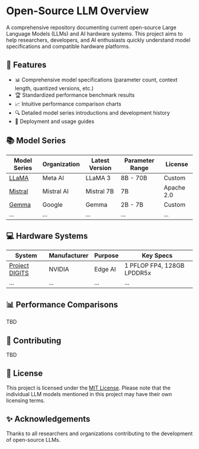 # Open-Source LLM Overview

A comprehensive repository documenting current open-source Large Language Models (LLMs) and AI hardware systems. This project aims to help researchers, developers, and AI enthusiasts quickly understand model specifications and compatible hardware platforms.

## 🌟 Features

- 📊 Comprehensive model specifications (parameter count, context length, quantized versions, etc.)
- 🏆 Standardized performance benchmark results
- 📈 Intuitive performance comparison charts
- 🔍 Detailed model series introductions and development history
- 🚀 Deployment and usage guides

## 📚 Model Series

| Model Series | Organization | Latest Version | Parameter Range | License |
|--------------|--------------|----------------|-----------------|---------|
| [LLaMA](./docs/models/llama.md) | Meta AI | LLaMA 3 | 8B - 70B | Custom |
| [Mistral](./docs/models/mistral.md) | Mistral AI | Mistral 7B | 7B | Apache 2.0 |
| [Gemma](./docs/models/gemma.md) | Google | Gemma | 2B - 7B | Custom |
| ... | ... | ... | ... | ... |

## 💻 Hardware Systems

| System | Manufacturer | Purpose | Key Specs |
|--------|--------------|---------|-----------|
| [Project DIGITS](./docs/hardware/nvidia-digits.md) | NVIDIA | Edge AI | 1 PFLOP FP4, 128GB LPDDR5x |
| ... | ... | ... | ... |

## 📊 Performance Comparisons

TBD

## 🤝 Contributing

TBD

## 📄 License

This project is licensed under the [MIT License](./LICENSE). Please note that the individual LLM models mentioned in this project may have their own licensing terms.

## ✨ Acknowledgements

Thanks to all researchers and organizations contributing to the development of open-source LLMs.